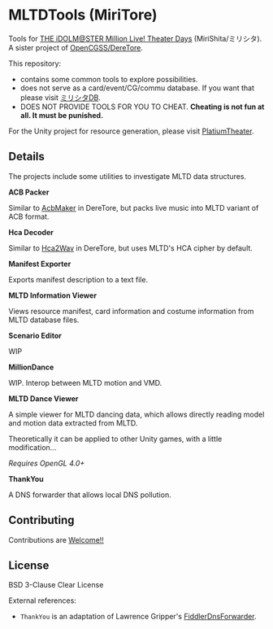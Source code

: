# MLTDTools (MiriTore)

Tools for [THE iDOLM@STER Million Live! Theater Days](https://millionlive.idolmaster.jp/theaterdays/) (MiriShita/ミリシタ). A sister project of [OpenCGSS/DereTore](https://github.com/OpenCGSS/DereTore).

This repository:

- contains some common tools to explore possibilities.
- does not serve as a card/event/CG/commu database. If you want that please visit [ミリシタDB](http://imas.gamedbs.jp/mlth/).
- DOES NOT PROVIDE TOOLS FOR YOU TO CHEAT. **Cheating is not fun at all. It must be punished.**

For the Unity project for resource generation, please visit [PlatiumTheater](https://github.com/OpenMLTD/PlatiumTheater).

## Details

The projects include some utilities to investigate MLTD data structures.

**ACB Packer**

Similar to [AcbMaker](https://github.com/OpenCGSS/DereTore/tree/master/Apps/AcbMaker) in DereTore, but packs live music into MLTD variant of ACB format.

**Hca Decoder**

Similar to [Hca2Wav](https://github.com/OpenCGSS/DereTore/tree/master/Apps/Hca2Wav) in DereTore, but uses MLTD's HCA cipher by default.

**Manifest Exporter**

Exports manifest description to a text file.

**MLTD Information Viewer**

Views resource manifest, card information and costume information from MLTD database files.

**Scenario Editor**

WIP

**MillionDance**

WIP. Interop between MLTD motion and VMD.

**MLTD Dance Viewer**

A simple viewer for MLTD dancing data, which allows directly reading model and motion
data extracted from MLTD.

Theoretically it can be applied to other Unity games, with a little modification...

*Requires OpenGL 4.0+*

**ThankYou**

A DNS forwarder that allows local DNS pollution.

## Contributing

Contributions are [Welcome!!](https://www.project-imas.com/wiki/Welcome!!)

## License

BSD 3-Clause Clear License

External references:

- `ThankYou` is an adaptation of Lawrence Gripper's [FiddlerDnsForwarder](https://github.com/lawrencegripper/FiddlerDnsForwarder).
